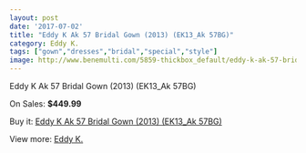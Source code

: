 ```yaml
---
layout: post
date: '2017-07-02'
title: "Eddy K Ak 57 Bridal Gown (2013) (EK13_Ak 57BG)"
category: Eddy K.
tags: ["gown","dresses","bridal","special","style"]
image: http://www.benemulti.com/5859-thickbox_default/eddy-k-ak-57-bridal-gown-2013-ek13ak-57bg.jpg
---
```

Eddy K Ak 57 Bridal Gown (2013) (EK13_Ak 57BG)

On Sales: **$449.99**
<a href="https://www.benemulti.com/en/eddy-k/2191-eddy-k-ak-57-bridal-gown-2013-ek13ak-57bg.html"><amp-img layout="responsive" width="600" height="600" src="//www.benemulti.com/5859-thickbox_default/eddy-k-ak-57-bridal-gown-2013-ek13ak-57bg.jpg" alt="Eddy K Ak 57 Bridal Gown (2013) (EK13_Ak 57BG) 0" /></a>
<a href="https://www.benemulti.com/en/eddy-k/2191-eddy-k-ak-57-bridal-gown-2013-ek13ak-57bg.html"><amp-img layout="responsive" width="600" height="600" src="//www.benemulti.com/5860-thickbox_default/eddy-k-ak-57-bridal-gown-2013-ek13ak-57bg.jpg" alt="Eddy K Ak 57 Bridal Gown (2013) (EK13_Ak 57BG) 1" /></a>

Buy it: [Eddy K Ak 57 Bridal Gown (2013) (EK13_Ak 57BG)](https://www.benemulti.com/en/eddy-k/2191-eddy-k-ak-57-bridal-gown-2013-ek13ak-57bg.html "Eddy K Ak 57 Bridal Gown (2013) (EK13_Ak 57BG)")

View more: [Eddy K.](https://www.benemulti.com/en/23-eddy-k "Eddy K.")